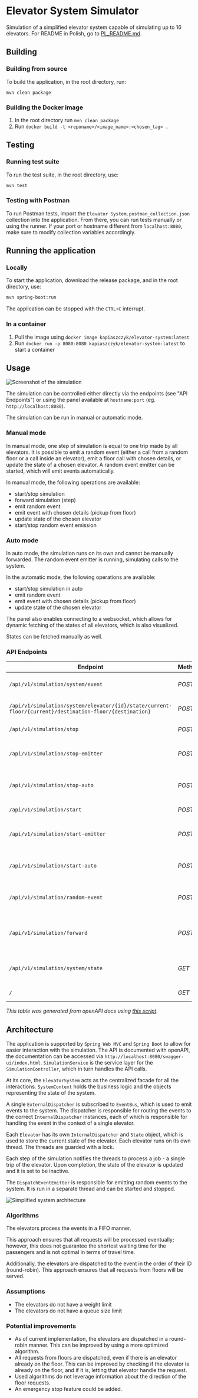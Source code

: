 # Elevator System Simulator

Simulation of a simplified elevator system capable of simulating up to 16 elevators. For README in Polish, go to [PL_README.md](PL_README.md).

<!-- Building -->
## Building

<!-- Building from source -->
### Building from source
To build the application, in the root directory, run:

```ssh
mvn clean package
```

<!-- Building the docker image -->
### Building the Docker image
1. In the root directory run `mvn clean package`
2. Run `docker build -t <reponame>/<image_name>:<chosen_tag> .`

<!-- Testing-->
## Testing

<!-- Running tests with Maven -->
### Running test suite

To run the test suite, in the root directory, use:

```bash
mvn test
```

<!-- Using postman -->
### Testing with Postman

To run Postman tests, import the `Elevator System.postman_collection.json` collection into the application. From there, you can run tests manually or using the runner. If your port or hostname different from `localhost:8080`, make sure to modify collection variables accordingly.

<!-- Running the application -->
## Running the application

<!-- Running locally -->
### Locally

To start the application, download the release package, and in the root directory, use:
```bash
mvn spring-boot:run
```

The application can be stopped with the `CTRL+C` interrupt.

<!-- Running the container -->
### In a container

1. Pull the image using `docker image kapiaszczyk/elevator-system:latest`
2. Run `docker run -p 8080:8080 kapiaszczyk/elevator-system:latest` to start a container

<!-- How to use the panel -->
## Usage

![Screenshot of the simulation](image-1.png)

The simulation can be controlled either directly via the endpoints (see "API Endpoints") or using the panel available at `hostname:port` (eg. `http://localhost:8080`).

The simulation can be run in manual or automatic mode.

<!-- Manual mode -->
### Manual mode

In manual mode, one step of simulation is equal to one trip made by all elevators. It is possible to emit a random event (either a call from a random floor or a call inside an elevator), emit a floor call with chosen details, or update the state of a chosen elevator. A random event emitter can be started, which will emit events automatically.

In manual mode, the following operations are available:
- start/stop simulation
- forward simulation (step)
- emit random event
- emit event with chosen details (pickup from floor)
- update state of the chosen elevator
- start/stop random event emission

<!-- Auto mode -->
### Auto mode

In auto mode, the simulation runs on its own and cannot be manually forwarded. The random event emitter is running, simulating calls to the system.

In the automatic mode, the following operations are available:
- start/stop simulation in auto
- emit random event
- emit event with chosen details (pickup from floor)
- update state of the chosen elevator

The panel also enables connecting to a websocket, which allows for dynamic fetching of the states of all elevators, which is also visualized.

States can be fetched manually as well.

<!-- API Endpoints -->
### API Endpoints

| **Endpoint** | **Method** | **Description** |
| --- | --- | --- |
| `/api/v1/simulation/system/event` | *POST* | Emit a floor dispatch event. |
| `/api/v1/simulation/system/elevator/{id}/state/current-floor/{current}/destination-floor/{destination}` | *POST* | Update the state of an elevator. |
| `/api/v1/simulation/stop` | *POST* | Stop the simulation. |
| `/api/v1/simulation/stop-emitter` | *POST* | Stop the random event emitter. |
| `/api/v1/simulation/stop-auto` | *POST* | Stop the simulation in auto mode. |
| `/api/v1/simulation/start` | *POST* | Start the simulation. |
| `/api/v1/simulation/start-emitter` | *POST* | Start the random event emitter. |
| `/api/v1/simulation/start-auto` | *POST* | Start the simulation in auto mode. |
| `/api/v1/simulation/random-event` | *POST* | Emit a single random event. |
| `/api/v1/simulation/forward` | *POST* | Forward the simulation by one step. |
| `/api/v1/simulation/system/state` | *GET* | Get the current state of the simulation. |
| `/` | *GET* | Render the index page. |

*This table was generated from openAPI docs
using [this script](https://github.com/kapiaszczyk/python-scripts/blob/main/documentation_tools/extract_openapi_paths.py)*.

<!-- Architectural choices, assumptions etc. -->
## Architecture

The application is supported by `Spring Web MVC` and `Spring Boot` to allow for easier interaction with the simulation. The API is documented with openAPI, the documentation can be accessed via `http://localhost:8080/swagger-ui/index.html`.
`SimulationService` is the service layer for the `SimulationController`, which in turn handles the API calls.

At its core, the `ElevatorSystem` acts as the centralized facade for all the interactions. `SystemContext` holds the business logic and the objects representing the state of the system.

A single `ExternalDispatcher` is subscribed to `EventBus`, which is used to emit events to the system. The dispatcher is responsible for routing the events to the correct `InternalDispatcher` instances, each of which is responsible for handling the event in the context of a single elevator.

Each `Elevator` has its own `InternalDispatcher` and `State` object, which is used to store the current state of the elevator. Each elevator runs on its own thread. The threads are guarded with a lock.

Each step of the simulation notifies the threads to process a job - a single trip of the elevator. Upon completion, the state of the elevator is updated and it is set to be inactive.

The `DispatchEventEmitter` is responsible for emitting random events to the system. It is run in a separate thread and can be started and stopped.

![Simplified system architecture](image.png)

<!-- Used algorithms -->
### Algorithms
The elevators process the events in a FIFO manner.

This approach ensures that all requests will be processed eventually; however, this does not guarantee the shortest waiting time for the passengers and is not optimal in terms of travel time.

Additionally, the elevators are dispatched to the event in the order of their ID (round-robin). This approach ensures that all requests from floors will be served.

<!-- Assumptions -->
### Assumptions
- The elevators do not have a weight limit
- The elevators do not have a queue size limit

<!-- Potential improvements -->
### Potential improvements
- As of current implementation, the elevators are dispatched in a round-robin manner. This can be improved by using a more optimized algorithm.
- All requests from floors are dispatched, even if there is an elevator already on the floor. This can be improved by checking if the elevator is already on the floor, and if it is, letting that elevator handle the request.
- Used algorithms do not leverage information about the direction of the floor requests.
- An emergency stop feature could be added.
